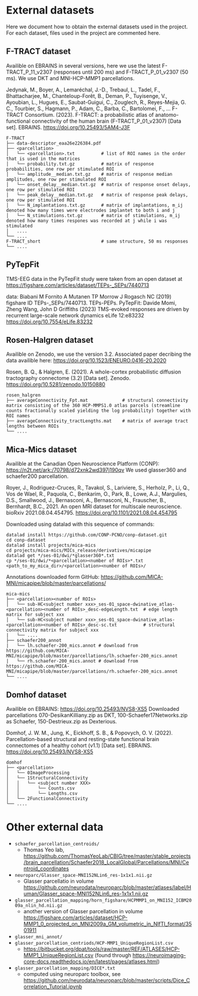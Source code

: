 # External datasets

Here we document how to obtain the external datasets used in the project. For each dataset, files used in the project are commented here.

## F-TRACT dataset

Availible on EBRAINS in several versions, here we use the latest F-TRACT_P_11_v2307 (responses until 200 ms) and F-TRACT_P_01_v2307 (50 ms). We use DKT and MNI-HCP-MMP1 parcellations.

Jedynak, M., Boyer, A., Lemaréchal, J.-D., Trebaul, L., Tadel, F., Bhattacharjee, M., Chanteloup-Forêt, B., Deman, P., Tuyisenge, V., Ayoubian, L., Hugues, E., Saubat-Guigui, C., Zouglech, R., Reyes-Mejia, G. C., Tourbier, S., Hagmann, P., Adam, C., Barba, C., Bartolomei, F., … F-TRACT Consortium. (2023). F-TRACT: a probabilistic atlas of anatomo-functional connectivity of the human brain (F-TRACT_P_01_v2307) [Data set]. EBRAINS. https://doi.org/10.25493/5AM4-J3F

```
F-TRACT
├── data-descriptor_eaa26e226384.pdf
├── <parcellation>
│   └── <parcellation>.txt			# list of ROI names in the order that is used in the matrices
│   └── probability.txt.gz			# matrix of response probabilities, one row per stimulated ROI
│   └── amplitude__median.txt.gz	# matrix of response median amplitudes, one row per stimulated ROI
│   └── onset_delay__median.txt.gz	# matrix of response onset delays, one row per stimulated ROI
│   └── peak_delay__median.txt.gz	# matrix of response peak delays, one row per stimulated ROI
│   └── N_implantations.txt.gz	    # matrix of implantations, m_ij denoted how many times were electrodes implantet to both i and j
│   └── N_stimulations.txt.gz	    # matrix of stimulations, m_ij denoted how many times respones was recorded at j while i was stimulated
│   ....
└── ....
F-TRACT_short                       # same structure, 50 ms responses
└── ....
```

## PyTepFit 

TMS-EEG data in the PyTepFit study were taken from an open dataset at https://figshare.com/articles/dataset/TEPs-_SEPs/7440713

data: Biabani M Fornito A Mutanen TP Morrow J Rogasch NC (2019) figshare ID TEPs-_SEPs/7440713. TEPs-PEPs.
PyTepFit: Davide Momi, Zheng Wang, John D Griffiths (2023) TMS-evoked responses are driven by recurrent large-scale network dynamics eLife 12:e83232 https://doi.org/10.7554/eLife.83232 
    

## Rosen-Halgren dataset

Availible on Zenodo, we use the version 3.2. Associated paper decribing the data availible here: https://doi.org/10.1523/ENEURO.0416-20.2020

Rosen, B. Q., & Halgren, E. (2021). A whole-cortex probabilistic diffusion tractography connectome (3.2) [Data set]. Zenodo. https://doi.org/10.5281/zenodo.10150880

```
rosen_halgren
├── averageConnectivity_Fpt.mat				# structural connectivity matrix consisting of the 360 HCP-MMPS1.0 atlas parcels (streamline counts fractionally scaled yielding the log probability) together with ROI names
├── averageConnectivity_tractLengths.mat	# matrix of average tract lengths between ROIs
└── ....
```

## Mica-Mics dataset

Availible at the Canadian Open Neuroscience Platform (CONP): https://n2t.net/ark:/70798/d72xnk2wd397j190qv We used glasser360 and schaefer200 parcellation.

Royer, J., Rodriguez-Cruces, R., Tavakol, S., Lariviere, S., Herholz, P., Li, Q., Vos de Wael, R., Paquola, C., Benkarim, O., Park, B., Lowe, A.J., Margulies, D.S., Smallwood, J., Bernasconi, A., Bernasconi, N., Frauscher, B., Bernhardt, B.C., 2021. An open MRI dataset for multiscale neuroscience. bioRxiv 2021.08.04.454795. https://doi.org/10.1101/2021.08.04.454795

Downloaded using datalad with this sequence of commands:
```
datalad install https://github.com/CONP-PCNO/conp-dataset.git
cd conp-dataset
datalad install projects/mica-mics
cd projects/mica-mics/MICs_release/derivatives/micapipe
datalad get */ses-01/dwi/*glasser360*.txt
cp */ses-01/dwi/*<parcellation><number of ROIs>*.txt <path_to_my_mica_dir>/<parcellation><number of ROIs>/
```

Annotations downloaded form GitHub: https://github.com/MICA-MNI/micapipe/blob/master/parcellations/

```
mica-mics
├── <parcellation><number of ROIs>
│   └── sub-HC<subject number xxx>_ses-01_space-dwinative_atlas-<parcellation><number of ROIs>_desc-edgeLength.txt	# edge length matrix for subject xxx
│   └── sub-HC<subject number xxx>_ses-01_space-dwinative_atlas-<parcellation><number of ROIs>_desc-sc.txt			# structural connectivity matrix for subject xxx
|   └── ....
├── schaefer200_annot
|   └── lh.schaefer-200_mics.annot # download from https://github.com/MICA-MNI/micapipe/blob/master/parcellations/lh.schaefer-200_mics.annot
|   └── rh.schaefer-200_mics.annot # download from https://github.com/MICA-MNI/micapipe/blob/master/parcellations/rh.schaefer-200_mics.annot
└── ....
```

## Domhof dataset

Availible on EBRAINS: https://doi.org/10.25493/NVS8-XS5 Downloaded parcellations 070-DesikanKilliany.zip as DKT, 100-Schaefer17Networks.zip as Schaefer, 150-Destrieux.zip as Dexterious.

Domhof, J. W. M., Jung, K., Eickhoff, S. B., & Popovych, O. V. (2022). Parcellation-based structural and resting-state functional brain connectomes of a healthy cohort (v1.1) [Data set]. EBRAINS. https://doi.org/10.25493/NVS8-XS5

```
domhof
├── <parcellation>
│   └── 0ImageProcessing
│   └── 1StructuralConnectivity
│	│	└── <subject number XXX>				
│	│		└── Counts.csv			
│	│		└── Lengths.csv			
│   └── 2FunctionalConnectivity
└── ....
```

# Other external data

- `schaefer_parcellation_centroids/`
    - Thomas Yeo lab, https://github.com/ThomasYeoLab/CBIG/tree/master/stable_projects/brain_parcellation/Schaefer2018_LocalGlobal/Parcellations/MNI/Centroid_coordinates
- `neuroparc/Glasser_space-MNI152NLin6_res-1x1x1.nii.gz`
    - Glasser parcellatio in volume https://github.com/neurodata/neuroparc/blob/master/atlases/label/Human/Glasser_space-MNI152NLin6_res-1x1x1.nii.gz
- `glasser_parcellation_mapping/horn_figshare/HCPMMP1_on_MNI152_ICBM2009a_nlin_hd.nii.gz`
    - another version of Glasser parcellation in volume https://figshare.com/articles/dataset/HCP-MMP1_0_projected_on_MNI2009a_GM_volumetric_in_NIfTI_format/3501911
- `glasser_mni_annot/`
- `glasser_parcellation_centriods/HCP-MMP1_UniqueRegionList.csv`
    - https://bitbucket.org/dpat/tools/raw/master/REF/ATLASES/HCP-MMP1_UniqueRegionList.csv (found through https://neuroimaging-core-docs.readthedocs.io/en/latest/pages/atlases.html)
- `glasser_parcellation_mapping/DICE*.txt`
    - computed using neuroparc toolbox, see https://github.com/neurodata/neuroparc/blob/master/scripts/Dice_Correlation_Tutorial.ipynb
